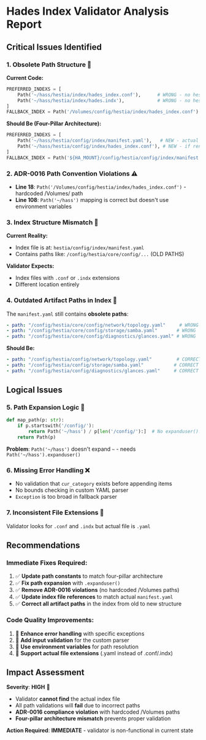 # Hades Index Validator Analysis Report

## Critical Issues Identified

### 1. **Obsolete Path Structure** 🚨
**Current Code:**
```python
PREFERRED_INDEXS = [
    Path('~/hass/hestia/index/hades_index.conf'),      # WRONG - no hestia/index/
    Path('~/hass/hestia/index/hades.indx'),            # WRONG - no hestia/index/
]
FALLBACK_INDEX = Path('/Volumes/config/hestia/index/hades_index.conf')  # VIOLATION
```

**Should Be (Four-Pillar Architecture):**
```python
PREFERRED_INDEXS = [
    Path('~/hass/hestia/config/index/manifest.yaml'),   # NEW - actual location
    Path('~/hass/hestia/config/index/hades_index.conf'), # NEW - if renamed
]
FALLBACK_INDEX = Path('${HA_MOUNT}/config/hestia/config/index/manifest.yaml')  # ADR-0016 compliant
```

### 2. **ADR-0016 Path Convention Violations** ⚠️
- **Line 18**: `Path('/Volumes/config/hestia/index/hades_index.conf')` - hardcoded /Volumes/ path
- **Line 108**: `Path('~/hass')` mapping is correct but doesn't use environment variables

### 3. **Index Structure Mismatch** 🔧
**Current Reality:**
- Index file is at: `hestia/config/index/manifest.yaml`
- Contains paths like: `/config/hestia/core/config/...` (OLD PATHS)

**Validator Expects:**
- Index files with `.conf` or `.indx` extensions
- Different location entirely

### 4. **Outdated Artifact Paths in Index** 📁
The `manifest.yaml` still contains **obsolete paths**:
```yaml
- path: "/config/hestia/core/config/network/topology.yaml"     # WRONG
- path: "/config/hestia/core/config/storage/samba.yaml"       # WRONG  
- path: "/config/hestia/core/config/diagnostics/glances.yaml" # WRONG
```

**Should Be:**
```yaml
- path: "/config/hestia/config/network/topology.yaml"         # CORRECT
- path: "/config/hestia/config/storage/samba.yaml"           # CORRECT
- path: "/config/hestia/config/diagnostics/glances.yaml"     # CORRECT
```

## Logical Issues

### 5. **Path Expansion Logic** 🐛
```python
def map_path(p: str):
    if p.startswith('/config/'):
        return Path('~/hass') / p[len('/config/'):]  # No expanduser()!
    return Path(p)
```
**Problem**: `Path('~/hass')` doesn't expand `~` - needs `Path('~/hass').expanduser()`

### 6. **Missing Error Handling** ❌
- No validation that `cur_category` exists before appending items
- No bounds checking in custom YAML parser
- `Exception` is too broad in fallback parser

### 7. **Inconsistent File Extensions** 📄
Validator looks for `.conf` and `.indx` but actual file is `.yaml`

## Recommendations

### Immediate Fixes Required:
1. ✅ **Update path constants** to match four-pillar architecture
2. ✅ **Fix path expansion** with `.expanduser()`  
3. ✅ **Remove ADR-0016 violations** (no hardcoded /Volumes paths)
4. ✅ **Update index file references** to match actual `manifest.yaml`
5. ✅ **Correct all artifact paths** in the index from old to new structure

### Code Quality Improvements:
1. 🔧 **Enhance error handling** with specific exceptions
2. 🔧 **Add input validation** for the custom parser
3. 🔧 **Use environment variables** for path resolution
4. 🔧 **Support actual file extensions** (.yaml instead of .conf/.indx)

## Impact Assessment

**Severity**: **HIGH** 🚨
- Validator **cannot find** the actual index file
- All path validations will **fail** due to incorrect paths  
- **ADR-0016 compliance violation** with hardcoded /Volumes paths
- **Four-pillar architecture mismatch** prevents proper validation

**Action Required**: **IMMEDIATE** - validator is non-functional in current state